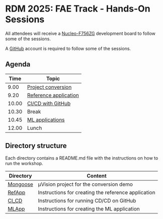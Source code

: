# RDM 2025: FAE Track - Hands-On Sessions

All attendees will receive a [Nucleo-F756ZG](https://www.st.com/en/evaluation-tools/nucleo-f756zg.html) development
board to follow some of the sessions.

A [GitHub](https://www.github.com) account is required to follow some of the sessions.

## Agenda

| Time  | Topic                                       |
|-------|---------------------------------------------|
| 9.00  | [Project conversion](./Mongoose/README.md)  |
| 9.20  | [Reference application](./RefApp/README.md) |
| 10.00 | [CI/CD with GitHub](./CI_CD/README.md)      |
| 10.30 | Break                                       |
| 10.45 | [ML applications](./MLApp/README.md)        |
| 12.00 | Lunch                                       |

## Directory structure

Each directory contains a README.md file with the instructions on how to run the workshop.

| Directory               | Content                                             |
|-------------------------|-----------------------------------------------------|
| [Mongoose](./Mongoose/) | µVision project for the conversion demo             |
| [RefApp](./RefApp)      | Instructions for creating the reference application |
| [CI_CD](./CI_CD)        | Instructions for running CD/CD on GitHub            |
| [MLApp](./MLApp)        | Instructions for creating the ML application        |
